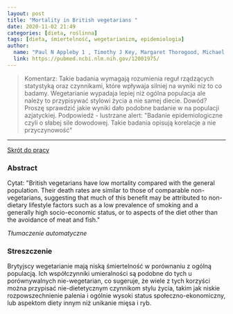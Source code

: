 ```yaml
---
layout: post
title: "Mortality in British vegetarians "
date: 2020-11-02 21:49
categories: [dieta, roślinna]
tags: [dieta, śmiertelność, wegetarianizm, epidemiologia]
author:
  name: "Paul N Appleby 1 , Timothy J Key, Margaret Thorogood, Michael L Burr, Jim Mann"
  link: https://pubmed.ncbi.nlm.nih.gov/12001975/
---
```


> Komentarz:
> Takie badania wymagają rozumienia reguł rządzących statystyką oraz czynnikami, które wpływaja silniej na wyniki niz to co badamy. Wegetarianie wypadaja lepiej niż ogólna populacja ale należy to przypisywać stylowi życia a nie samej diecie. Dowód? Proszę sprawdzić jakie wyniki dało podobne badanie w na populacji azjatyckiej. Podpowiedź - lustrzane
> alert: "Badanie epidemiologiczne czyli o słabej sile dowodowej. Takie badania opisują korelacje a nie przyczynowość"
> 
<hr>

[Skrót do pracy](https://pubmed.ncbi.nlm.nih.gov/12001975/)

### Abstract
Cytat: "British vegetarians have low mortality compared with the general population. Their death rates are similar to those of comparable non-vegetarians, suggesting that much of this benefit may be attributed to non-dietary lifestyle factors such as a low prevalence of smoking and a generally high socio-economic status, or to aspects of the diet other than the avoidance of meat and fish."


*Tłumaczenie automatyczne*

### Streszczenie
Brytyjscy wegetarianie mają niską śmiertelność w porównaniu z ogólną populacją. Ich współczynniki umieralności są podobne do tych u porównywalnych nie-wegetarian, co sugeruje, że wiele z tych korzyści można przypisać nie-dietetycznym czynnikom stylu życia, takim jak niskie rozpowszechnienie palenia i ogólnie wysoki status społeczno-ekonomiczny, lub aspektom diety innym niż unikanie mięsa i ryb.
